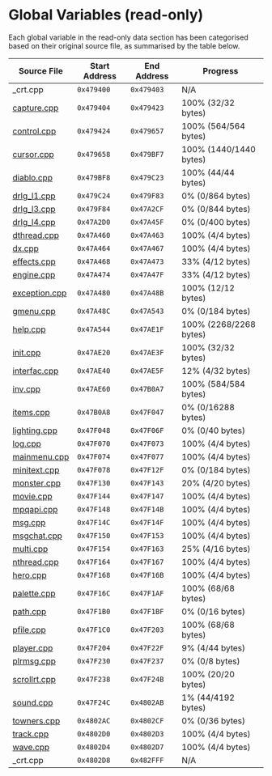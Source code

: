 # Global Variables (read-only)

Each global variable in the read-only data section has been categorised based on their original source file, as summarised by the table below.

| Source File                     | Start Address | End Address | Progress                 |
|---------------------------------|---------------|-------------|--------------------------|
| _crt.cpp                        | `0x479400`    | `0x479403`  | N/A                      |
| [capture.cpp](capture.md)       | `0x479404`    | `0x479423`  | 100% (32/32 bytes)       |
| [control.cpp](control.md)       | `0x479424`    | `0x479657`  | 100% (564/564 bytes)     |
| [cursor.cpp](cursor.md)         | `0x479658`    | `0x479BF7`  | 100% (1440/1440 bytes)   |
| [diablo.cpp](diablo.md)         | `0x479BF8`    | `0x479C23`  | 100% (44/44 bytes)       |
| [drlg_l1.cpp](drlg_l1.md)       | `0x479C24`    | `0x479F83`  | 0% (0/864 bytes)         |
| [drlg_l3.cpp](drlg_l3.md)       | `0x479F84`    | `0x47A2CF`  | 0% (0/844 bytes)         |
| [drlg_l4.cpp](drlg_l4.md)       | `0x47A2D0`    | `0x47A45F`  | 0% (0/400 bytes)         |
| [dthread.cpp](dthread.md)       | `0x47A460`    | `0x47A463`  | 100% (4/4 bytes)         |
| [dx.cpp](dx.md)                 | `0x47A464`    | `0x47A467`  | 100% (4/4 bytes)         |
| [effects.cpp](effects.md)       | `0x47A468`    | `0x47A473`  | 33% (4/12 bytes)         |
| [engine.cpp](engine.md)         | `0x47A474`    | `0x47A47F`  | 33% (4/12 bytes)         |
| [exception.cpp](exception.md)   | `0x47A480`    | `0x47A48B`  | 100% (12/12 bytes)       |
| [gmenu.cpp](gmenu.md)           | `0x47A48C`    | `0x47A543`  | 0% (0/184 bytes)         |
| [help.cpp](help.md)             | `0x47A544`    | `0x47AE1F`  | 100% (2268/2268 bytes)   |
| [init.cpp](init.md)             | `0x47AE20`    | `0x47AE3F`  | 100% (32/32 bytes)       |
| [interfac.cpp](interfac.md)     | `0x47AE40`    | `0x47AE5F`  | 12% (4/32 bytes)         |
| [inv.cpp](inv.md)               | `0x47AE60`    | `0x47B0A7`  | 100% (584/584 bytes)     |
| [items.cpp](items.md)           | `0x47B0A8`    | `0x47F047`  | 0% (0/16288 bytes)       |
| [lighting.cpp](lighting.md)     | `0x47F048`    | `0x47F06F`  | 0% (0/40 bytes)          |
| [log.cpp](log.md)               | `0x47F070`    | `0x47F073`  | 100% (4/4 bytes)         |
| [mainmenu.cpp](mainmenu.md)     | `0x47F074`    | `0x47F077`  | 100% (4/4 bytes)         |
| [minitext.cpp](minitext.md)     | `0x47F078`    | `0x47F12F`  | 0% (0/184 bytes)         |
| [monster.cpp](monster.md)       | `0x47F130`    | `0x47F143`  | 20% (4/20 bytes)         |
| [movie.cpp](movie.md)           | `0x47F144`    | `0x47F147`  | 100% (4/4 bytes)         |
| [mpqapi.cpp](mpqapi.md)         | `0x47F148`    | `0x47F14B`  | 100% (4/4 bytes)         |
| [msg.cpp](msg.md)               | `0x47F14C`    | `0x47F14F`  | 100% (4/4 bytes)         |
| [msgchat.cpp](msgchat.md)       | `0x47F150`    | `0x47F153`  | 100% (4/4 bytes)         |
| [multi.cpp](multi.md)           | `0x47F154`    | `0x47F163`  | 25% (4/16 bytes)         |
| [nthread.cpp](nthread.md)       | `0x47F164`    | `0x47F167`  | 100% (4/4 bytes)         |
| [hero.cpp](hero.md)             | `0x47F168`    | `0x47F16B`  | 100% (4/4 bytes)         |
| [palette.cpp](palette.md)       | `0x47F16C`    | `0x47F1AF`  | 100% (68/68 bytes)       |
| [path.cpp](path.md)             | `0x47F1B0`    | `0x47F1BF`  | 0% (0/16 bytes)          |
| [pfile.cpp](pfile.md)           | `0x47F1C0`    | `0x47F203`  | 100% (68/68 bytes)       |
| [player.cpp](player.md)         | `0x47F204`    | `0x47F22F`  | 9% (4/44 bytes)          |
| [plrmsg.cpp](plrmsg.md)         | `0x47F230`    | `0x47F237`  | 0% (0/8 bytes)           |
| [scrollrt.cpp](scrollrt.md)     | `0x47F238`    | `0x47F24B`  | 100% (20/20 bytes)       |
| [sound.cpp](sound.md)           | `0x47F24C`    | `0x4802AB`  | 1% (44/4192 bytes)       |
| [towners.cpp](towners.md)       | `0x4802AC`    | `0x4802CF`  | 0% (0/36 bytes)          |
| [track.cpp](track.md)           | `0x4802D0`    | `0x4802D3`  | 100% (4/4 bytes)         |
| [wave.cpp](wave.md)             | `0x4802D4`    | `0x4802D7`  | 100% (4/4 bytes)         |
| _crt.cpp                        | `0x4802D8`    | `0x482FFF`  | N/A                      |
